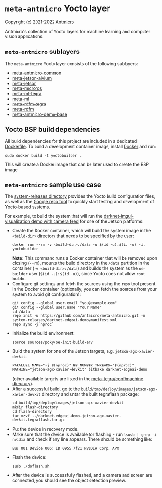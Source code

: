# `meta-antmicro` Yocto layer

Copyright (c) 2021-2022 [Antmicro](https://www.antmicro.com)

Antmicro's collection of Yocto layers for machine learning and computer vision applications.

## `meta-antmicro` sublayers

The `meta-antmicro` Yocto layer consists of the following sublayers:

* [meta-antmicro-common](meta-antmicro-common/README.md)
* [meta-jetson-alvium](meta-jetson-alvium/README.md)
* [meta-jetson](meta-jetson/README.md)
* [meta-microros](meta-microros/README.md)
* [meta-ml-tegra](meta-ml-tegra/README.md)
* [meta-ml](meta-ml/README.md)
* [meta-rdfm-tegra](meta-rdfm-tegra/README.md)
* [meta-rdfm](meta-rdfm/README.md)
* [meta-antmicro-demo-base](meta-antmicro-demo-base/README.md)

## Yocto BSP build dependencies

All build dependencies for this project are included in a dedicated [Dockerfile](Dockerfile).
To build a development container image, install [Docker](https://www.docker.com/) and run:

```
sudo docker build -t yoctobuilder .
```

This will create a Docker image that can be later used to create the BSP image.

## `meta-antmicro` sample use case

The [system-releases directory](system-releases) provides the Yocto build configuration files, as well as the [Google repo tool](https://gerrit.googlesource.com/git-repo/) to quickly start testing and development of Yocto-based systems.

For example, to build the system that will run the [darknet-imgui-visualization demo with camera feed](https://github.com/antmicro/darknet-imgui-visualization) for one of the Jetson platforms:

* Create the Docker container, which will build the system image in the `<build-dir>` directory that needs to be specified by the user:
  ```
  docker run --rm -v <build-dir>:/data -u $(id -u):$(id -u) -it yoctobuilder
  ```
  **Note:** This command runs a Docker container that will be removed upon closing (`--rm`), mounts the build directory in the `/data` partition in the container (`-v <build-dir>:/data`) and builds the system as the `oe-builder` user (`$(id -u):$(id -u)`), since Yocto does not allow `root` builds.
* Configure git settings and fetch the sources using the `repo` tool present in the Docker container (optionally, you can fetch the sources from your system to avoid git configuration):
  ```
  git config --global user.email "you@example.com"
  git config --global user.name "Your Name"
  cd /data
  repo init -u https://github.com/antmicro/meta-antmicro.git -m system-releases/darknet-edgeai-demo/manifest.xml
  repo sync -j`nproc`
  ```
* Initialize the build environment:
  ```
  source sources/poky/oe-init-build-env
  ```
* Build the system for one of the Jetson targets, e.g. `jetson-agx-xavier-devkit`:
  ```
  PARALLEL_MAKE="-j $(nproc)" BB_NUMBER_THREADS="$(nproc)" MACHINE="jetson-agx-xavier-devkit" bitbake darknet-edgeai-demo
  ```
  (other available targets are listed in the [meta-tegra/conf/machine directory](https://github.com/OE4T/meta-tegra/tree/hardknott/conf/machine)).
* After a successful build, go to the `build/tmp/deploy/images/jetson-agx-xavier-devkit` directory and untar the built tegraflash package:
  ```
  cd build/tmp/deploy/images/jetson-agx-xavier-devkit
  mkdir flash-directory
  cd flash-directory
  tar xzvf ../darknet-edgeai-demo-jetson-agx-xavier-devkit.tegraflash.tar.gz
  ```
* Put the device in recovery mode.
* Make sure that the device is available for flashing - run `lsusb | grep -i nvidia` and check if any line appears.
  There should be something like:
  ```
  Bus 001 Device 006: ID 0955:7f21 NVIDIA Corp. APX
  ```  
* Flash the device:
  ```
  sudo ./doflash.sh
  ```
* After the device is successfully flashed, and a camera and screen are connected, you should see the object detection preview.
